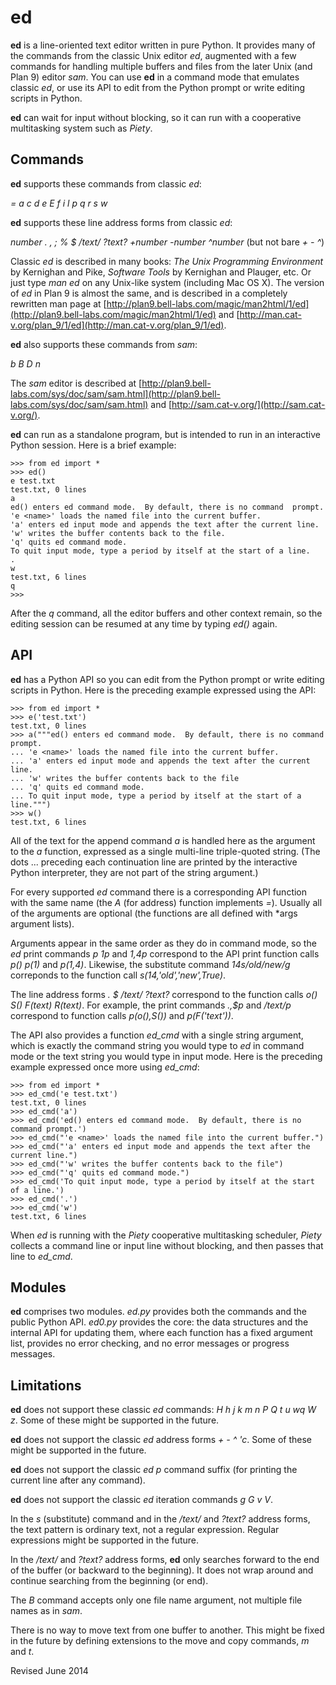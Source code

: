 
ed
==

**ed** is a line-oriented text editor written in pure Python.  It
provides many of the commands from the classic Unix editor *ed*,
augmented with a few commands for handling multiple buffers and files
from the later Unix (and Plan 9) editor *sam*.  You can use **ed** in
a command mode that emulates classic *ed*, or use its API to edit from
the Python prompt or write editing scripts in Python.

**ed** can wait for input without blocking, so it can run with a
cooperative multitasking system such as *Piety*.

## Commands ##

**ed** supports these commands from classic *ed*:

 *= a c d e E f i l p q r s w*

**ed** supports these line address forms from classic *ed*:

 *number . , ; % $ /text/ ?text? +number -number ^number* (but not bare *+ - ^*)

Classic *ed* is described in many books: *The Unix Programming
Environment* by Kernighan and Pike, *Software Tools* by Kernighan and
Plauger, etc.  Or just type *man ed* on any Unix-like system
(including Mac OS X).  The version of *ed* in Plan 9 is almost the
same, and is described in a completely rewritten man page at
[http://plan9.bell-labs.com/magic/man2html/1/ed](http://plan9.bell-labs.com/magic/man2html/1/ed)
and
[http://man.cat-v.org/plan_9/1/ed](http://man.cat-v.org/plan_9/1/ed).

**ed** also supports these commands from *sam*:

 *b B D n*

The *sam* editor is described at
[http://plan9.bell-labs.com/sys/doc/sam/sam.html](http://plan9.bell-labs.com/sys/doc/sam/sam.html)
and [http://sam.cat-v.org/](http://sam.cat-v.org/).

**ed** can run as a standalone program, but is intended to run in an
interactive Python session.  Here is a brief example:

    >>> from ed import *
    >>> ed()
    e test.txt
    test.txt, 0 lines
    a
    ed() enters ed command mode.  By default, there is no command  prompt.
    'e <name>' loads the named file into the current buffer.
    'a' enters ed input mode and appends the text after the current line.
    'w' writes the buffer contents back to the file.
    'q' quits ed command mode.
    To quit input mode, type a period by itself at the start of a line.
    .
    w
    test.txt, 6 lines
    q
    >>>

After the *q* command, all the editor buffers and other context
remain, so the editing session can be resumed at any time by typing
*ed()* again.

## API ##

**ed** has a Python API so you can edit from the Python prompt or
write editing scripts in Python.  Here is the preceding example
expressed using the API:

    >>> from ed import *
    >>> e('test.txt')
    test.txt, 0 lines
    >>> a("""ed() enters ed command mode.  By default, there is no command prompt.
    ... 'e <name>' loads the named file into the current buffer.
    ... 'a' enters ed input mode and appends the text after the current line.
    ... 'w' writes the buffer contents back to the file
    ... 'q' quits ed command mode.
    ... To quit input mode, type a period by itself at the start of a line.""")
    >>> w()
    test.txt, 6 lines

All of the text for the append command *a* is handled here as the
argument to the *a* function, expressed as a single multi-line
triple-quoted string.  (The dots ... preceding each continuation line
are printed by the interactive Python interpreter, they are not part
of the string argument.)

For every supported *ed* command there is a corresponding API function
with the same name (the *A* (for address) function implements *=*).
Usually all of the arguments are optional (the functions are all
defined with *args argument lists).

Arguments appear in the same order as they do in command mode, so the
*ed* print commands *p* *1p* and *1,4p* correspond to the API print
function calls *p()* *p(1)* and *p(1,4)*.  Likewise, the
substitute command *14s/old/new/g* correponds to the function call
*s(14,'old','new',True)*. 

The line address forms *. $ /text/ ?text?* correspond to the function
calls *o() S() F(text) R(text)*.  For example, the print commands *.,$p* and
*/text/p* correspond to function calls *p(o(),S())* and *p(F('text'))*.

The API also provides a function *ed_cmd* with a single string argument,
which is exactly the command string you would type to *ed* in command mode or 
the text string you would type in input mode.  Here is the preceding example
expressed once more using *ed_cmd*:

    >>> from ed import *
    >>> ed_cmd('e test.txt')
    test.txt, 0 lines
    >>> ed_cmd('a')
    >>> ed_cmd('ed() enters ed command mode.  By default, there is no command prompt.')
    >>> ed_cmd("'e <name>' loads the named file into the current buffer.")
    >>> ed_cmd("'a' enters ed input mode and appends the text after the current line.")
    >>> ed_cmd("'w' writes the buffer contents back to the file")
    >>> ed_cmd("'q' quits ed command mode.")
    >>> ed_cmd('To quit input mode, type a period by itself at the start of a line.')
    >>> ed_cmd('.')
    >>> ed_cmd('w')
    test.txt, 6 lines

When *ed* is running with the *Piety* cooperative multitasking
scheduler, *Piety* collects a command line or input line without
blocking, and then passes that line to *ed_cmd*.

## Modules ##

**ed** comprises two modules.  *ed.py* provides both the commands and
the public Python API.  *ed0.py* provides the core: the data
structures and the internal API for updating them, where each function has
a fixed argument list, provides no error checking, and no error
messages or progress messages.

## Limitations ##

**ed** does not support these classic *ed* commands: 
*H h j k m n P Q t u wq W z*.  Some of these might be supported in the
future.

**ed** does not support the classic *ed* address forms *+ - ^ 'c*.
Some of these might be supported in the future.

**ed** does not support the classic *ed* *p* command suffix (for
printing the current line after any command).

**ed** does not support the classic *ed* iteration commands *g G v V*.

In the *s* (substitute) command and in the */text/* and *?text?*
address forms, the text pattern is ordinary text, not a regular
expression.  Regular expressions might be supported in the future.

In the */text/* and *?text?* address forms, **ed** only searches
forward to the end of the buffer (or backward to the beginning). It
does not wrap around and continue searching from the beginning (or
end).

The *B* command accepts only one file name argument, not multiple file
names as in *sam*.

There is no way to move text from one buffer to another.  This might
be fixed in the future by defining extensions to the move and copy
commands, *m* and *t*.

Revised June 2014
